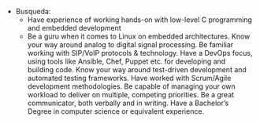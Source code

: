 - Busqueda:
  * Have experience of working hands-on with low-level C programming and embedded development
  * Be a guru when it comes to Linux on embedded architectures.
      Know your way around analog to digital signal processing.
      Be familiar working with SIP/VoIP protocols & technology.
      Have a DevOps focus, using tools like Ansible, Chef, Puppet etc. for developing and building code.
      Know your way around test-driven development and automated testing frameworks.
      Have worked with Scrum/Agile development methodologies.
      Be capable of managing your own workload to deliver on multiple, competing priorities.
      Be a great communicator, both verbally and in writing.
      Have a Bachelor’s Degree in computer science or equivalent experience.